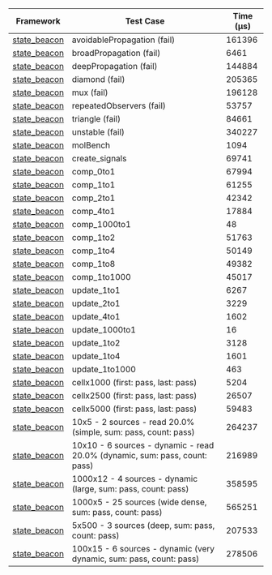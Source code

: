 | Framework | Test Case | Time (μs) |
| --- | --- | --- |
| [state_beacon](https://github.com/jinyus/dart_beacon) | avoidablePropagation (fail) | 161396 |
| [state_beacon](https://github.com/jinyus/dart_beacon) | broadPropagation (fail) | 6461 |
| [state_beacon](https://github.com/jinyus/dart_beacon) | deepPropagation (fail) | 144884 |
| [state_beacon](https://github.com/jinyus/dart_beacon) | diamond (fail) | 205365 |
| [state_beacon](https://github.com/jinyus/dart_beacon) | mux (fail) | 196128 |
| [state_beacon](https://github.com/jinyus/dart_beacon) | repeatedObservers (fail) | 53757 |
| [state_beacon](https://github.com/jinyus/dart_beacon) | triangle (fail) | 84661 |
| [state_beacon](https://github.com/jinyus/dart_beacon) | unstable (fail) | 340227 |
| [state_beacon](https://github.com/jinyus/dart_beacon) | molBench | 1094 |
| [state_beacon](https://github.com/jinyus/dart_beacon) | create_signals | 69741 |
| [state_beacon](https://github.com/jinyus/dart_beacon) | comp_0to1 | 67994 |
| [state_beacon](https://github.com/jinyus/dart_beacon) | comp_1to1 | 61255 |
| [state_beacon](https://github.com/jinyus/dart_beacon) | comp_2to1 | 42342 |
| [state_beacon](https://github.com/jinyus/dart_beacon) | comp_4to1 | 17884 |
| [state_beacon](https://github.com/jinyus/dart_beacon) | comp_1000to1 | 48 |
| [state_beacon](https://github.com/jinyus/dart_beacon) | comp_1to2 | 51763 |
| [state_beacon](https://github.com/jinyus/dart_beacon) | comp_1to4 | 50149 |
| [state_beacon](https://github.com/jinyus/dart_beacon) | comp_1to8 | 49382 |
| [state_beacon](https://github.com/jinyus/dart_beacon) | comp_1to1000 | 45017 |
| [state_beacon](https://github.com/jinyus/dart_beacon) | update_1to1 | 6267 |
| [state_beacon](https://github.com/jinyus/dart_beacon) | update_2to1 | 3229 |
| [state_beacon](https://github.com/jinyus/dart_beacon) | update_4to1 | 1602 |
| [state_beacon](https://github.com/jinyus/dart_beacon) | update_1000to1 | 16 |
| [state_beacon](https://github.com/jinyus/dart_beacon) | update_1to2 | 3128 |
| [state_beacon](https://github.com/jinyus/dart_beacon) | update_1to4 | 1601 |
| [state_beacon](https://github.com/jinyus/dart_beacon) | update_1to1000 | 463 |
| [state_beacon](https://github.com/jinyus/dart_beacon) | cellx1000 (first: pass, last: pass) | 5204 |
| [state_beacon](https://github.com/jinyus/dart_beacon) | cellx2500 (first: pass, last: pass) | 26507 |
| [state_beacon](https://github.com/jinyus/dart_beacon) | cellx5000 (first: pass, last: pass) | 59483 |
| [state_beacon](https://github.com/jinyus/dart_beacon) | 10x5 - 2 sources - read 20.0% (simple, sum: pass, count: pass) | 264237 |
| [state_beacon](https://github.com/jinyus/dart_beacon) | 10x10 - 6 sources - dynamic - read 20.0% (dynamic, sum: pass, count: pass) | 216989 |
| [state_beacon](https://github.com/jinyus/dart_beacon) | 1000x12 - 4 sources - dynamic (large, sum: pass, count: pass) | 358595 |
| [state_beacon](https://github.com/jinyus/dart_beacon) | 1000x5 - 25 sources (wide dense, sum: pass, count: pass) | 565251 |
| [state_beacon](https://github.com/jinyus/dart_beacon) | 5x500 - 3 sources (deep, sum: pass, count: pass) | 207533 |
| [state_beacon](https://github.com/jinyus/dart_beacon) | 100x15 - 6 sources - dynamic (very dynamic, sum: pass, count: pass) | 278506 |
